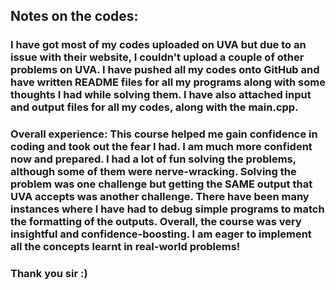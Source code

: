 ## Notes on the codes: 
### I have got most of my codes uploaded on UVA but due to an issue with their website, I couldn't upload a couple of other problems on UVA. I have pushed all my codes onto GitHub and have written README files for all my programs along with some thoughts I had while solving them. I have also attached input and output files for all my codes, along with the main.cpp. 

### Overall experience: This course helped me gain confidence in coding and took out the fear I had. I am much more confident now and prepared. I had a lot of fun solving the problems, although some of them were nerve-wracking. Solving the problem was one challenge but getting the SAME output that UVA accepts was another challenge. There have been many instances where I have had to debug simple programs to match the formatting of the outputs. Overall, the course was very insightful and confidence-boosting. I am eager to implement all the concepts learnt in real-world problems! 

### Thank you sir :)
